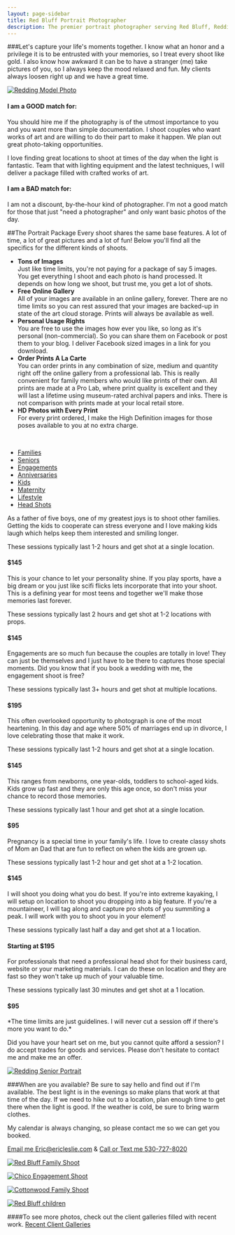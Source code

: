```yaml
---
layout: page-sidebar
title: Red Bluff Portrait Photographer
description: The premier portrait photographer serving Red Bluff, Redding and Chico
---
```


###Let's capture your life's moments together.
I know what an honor and a privilege it is to be entrusted with your memories, so I treat every shoot like gold. I also know how awkward it can be to have a stranger (me) take pictures of you, so I always keep the mood relaxed and fun. My clients always loosen right up and we have a great time.

[![Redding Model Photo](http://www.lesliephotos.com/Other-Shoots/Amanda-Huggard/i-FFPLdDv/1/L/DSC4296-L.jpg)](http://www.lesliephotos.com/Other-Shoots/Amanda-Huggard/25377012_9CQzVZ#!i=2087708908&k=FFPLdDv&lb=1&s=A)

<div class="row-fluid">
	<div class="span6">
		<h4>I am a GOOD match for:</h4>
		<p>You should hire me if the photography is of the utmost importance to you and you want more than simple documentation. I shoot couples who want works of art and are willing to do their part to make it happen. We plan out great photo-taking opportunities.</p>
		<p>I love finding great locations to shoot at times of the day when the light is fantastic. Team that with lighting equipment and the latest techniques, I will deliver a package filled with crafted works of art.</p>
	</div>
	<div class="span6">
		<h4>I am a BAD match for:</h4>
		<p>I am not a discount, by-the-hour kind of photographer. I'm not a good match for those that just "need a photographer" and only want basic photos of the day.</p> 
	</div>
</div>

##The Portrait Package
Every shoot shares the same base features. A lot of time, a lot of great pictures and a lot of fun! Below you'll find all the specifics for the different kinds of shoots.

 * **Tons of Images**  
 Just like time limits, you're not paying for a package of say 5 images. You get everything I shoot and each photo is hand processed. It depends on how long we shoot, but trust me, you get a lot of shots.
 * **Free Online Gallery**  
 All of your images are available in an online gallery, forever. There are no time limits so you can rest assured that your images are backed-up in state of the art cloud storage. Prints will always be available as well.
 * **Personal Usage Rights**  
 You are free to use the images how ever you like, so long as it's personal (non-commercial). So you can share them on Facebook or post them to your blog. I deliver Facebook sized images in a link for you download.
 * **Order Prints A La Carte**  
 You can order prints in any combination of size, medium and quantity right off the online gallery from a professional lab. This is really convenient for family members who would like prints of their own. All prints are made at a Pro Lab, where print quality is excellent and they will last a lifetime using museum-rated archival papers and inks. There is not comparison with prints made at your local retail store.
 * **HD Photos with Every Print**  
 For every print ordered, I make the High Definition images for those poses available to you at no extra charge.


<br>

<div class="tabbable tabs-left">
	<ul class="nav nav-tabs">
		<li class="active"><a href="#tab1" data-toggle="tab">Families</a></li>
		<li><a href="#tab2" data-toggle="tab">Seniors</a></li>
		<li><a href="#tab3" data-toggle="tab">Engagements</a></li>
		<li><a href="#tab4" data-toggle="tab">Anniversaries</a></li>
		<li><a href="#tab5" data-toggle="tab">Kids</a></li>
		<li><a href="#tab6" data-toggle="tab">Maternity</a></li>
		<li><a href="#tab7" data-toggle="tab">Lifestyle</a></li>
		<li><a href="#tab8" data-toggle="tab">Head Shots</a></li>
	</ul>
	<div class="tab-content">
		<div class="tab-pane active" id="tab1">
		  <p>As a father of five boys, one of my greatest joys is to shoot other families. Getting the kids to cooperate can stress everyone and I love making kids laugh which helps keep them interested and smiling longer.</p>
		  <p>These sessions typically last 1-2 hours and get shot at a single location.</p>
		  <span class="badge badge-info"><h4>$145</h4></span>
		</div>
		<div class="tab-pane" id="tab2">
		  <p>This is your chance to let your personality shine. If you play sports, have a big dream or you just like scifi flicks lets incorporate that into your shoot. This is a defining year for most teens and together we'll make those memories last forever.</p>
		  <p>These sessions typically last 2 hours and get shot at 1-2 locations with props.</p>
		  <span class="badge badge-info"><h4>$145</h4></span>
		</div>
		<div class="tab-pane" id="tab3">
		  <p>Engagements are so much fun because the couples are totally in love! They can just be themselves and I just have to be there to captures those special moments. Did you know that if you book a wedding with me, the engagement shoot is free?</p>
		  <p>These sessions typically last 3+ hours and get shot at multiple locations.</p>
		  <span class="badge badge-info"><h4>$195</h4></span>
		</div>
		<div class="tab-pane" id="tab4">
		  <p>This often overlooked opportunity to photograph is one of the most heartening. In this day and age where 50% of marriages end up in divorce, I love celebrating those that make it work.</p>
		  <p>These sessions typically last 1-2 hours and get shot at a single location.</p>
		  <span class="badge badge-info"><h4>$145</h4></span>
		</div>
		<div class="tab-pane" id="tab5">
		  <p>This ranges from newborns, one year-olds, toddlers to school-aged kids. Kids grow up fast and they are only this age once, so don't miss your chance to record those memories.</p>
		  <p>These sessions typically last 1 hour and get shot at a single location.</p>
		  <span class="badge badge-info"><h4>$95</h4></span>
		</div>
		<div class="tab-pane" id="tab6">
		  <p>Pregnancy is a special time in your family's life. I love to create classy shots of Mom an Dad that are fun to reflect on when the kids are grown up.</p>
		  <p>These sessions typically last 1-2 hour and get shot at a 1-2 location.</p>
		  <span class="badge badge-info"><h4>$145</h4></span>
		</div>
		<div class="tab-pane" id="tab7">
		  <p>I will shoot you doing what you do best. If you're into extreme kayaking, I will setup on location to shoot you dropping into a big feature. If you're a mountaineer, I will tag along and capture pro shots of you summiting a peak. I will work with you to shoot you in your element!</p>
		  <p>These sessions typically last half a day and get shot at a 1 location.</p>
		  <span class="badge badge-info"><h4>Starting at $195</h4></span>
		</div>
		<div class="tab-pane" id="tab8">
		  <p>For professionals that need a professional head shot for their business card, website or your marketing materials. I can do these on location and they are fast so they won't take up much of your valuable time.</p>
		  <p>These sessions typically last 30 minutes and get shot at a 1 location.</p>
		  <span class="badge badge-info"><h4>$95</h4></span>
		</div>
	</div>
</div>
*The time limits are just guidelines. I will never cut a session off if there's more you want to do.*

Did you have your heart set on me, but you cannot quite afford a session? I do accept trades for goods and services. Please don't hesitate to contact me and make me an offer.

[![Redding Senior Portrait](http://www.lesliephotos.com/Other-Shoots/Jennifer-Mailhot/i-bZmJqWV/0/L/DSC2756-2-L.jpg)](http://www.lesliephotos.com/Other-Shoots/Jennifer-Mailhot/25107283_Skhz8m#!i=2059961382&k=bZmJqWV&lb=1&s=A)


###When are you available?
Be sure to say hello and find out if I'm available. The best light is in the evenings so make plans that work at that time of the day. If we need to hike out to a location, plan enough time to get there when the light is good. If the weather is cold, be sure to bring warm clothes.

My calendar is always changing, so please contact me so we can get you booked.

<a href="mailto:eric@ericleslie.com" class="btn btn-primary">Email me Eric@ericleslie.com</a> &amp; <a href="tel:5307278020" class="btn btn-primary">Call or Text me 530-727-8020</a>


[![Red Bluff Family Shoot](http://www.lesliephotos.com/Families/Some-Highlights/i-DQ7bPHf/7/L/DSC8715-Edit-L.jpg)](http://www.lesliephotos.com/Families/Some-Highlights/22036402_Mn8K69#!i=1984058209&k=DQ7bPHf&lb=1&s=A)

[![Chico Engagement Shoot](http://www.lesliephotos.com/Engagements/Robert-Taggard-and-Kendall/i-h6Gkgr8/0/L/DSC4726-L.jpg)](http://www.lesliephotos.com/Engagements/Robert-Taggard-and-Kendall/25523669_8nb6Dq#!i=2103864004&k=h6Gkgr8&lb=1&s=A)

[![Cottonwood Family Shoot](http://www.lesliephotos.com/Families/The-Leslies-Part-Duex/i-zGXdzmG/4/L/DSC5531-L.jpg)](http://www.lesliephotos.com/Families/The-Leslies-Part-Duex/22681720_fhX3vt#!i=1818291926&k=zGXdzmG&lb=1&s=A)

[![Red Bluff children](http://www.lesliephotos.com/Families/Some-Highlights/i-jZLjqK8/8/L/DSC6642-L.jpg)](http://www.lesliephotos.com/Families/Some-Highlights/22036402_Mn8K69#!i=1758417111&k=jZLjqK8&lb=1&s=A)

####To see more photos, check out the client galleries filled with recent work.
<a href="http://www.lesliephotos.com" class="btn btn-primary">Recent Client Galleries</a>